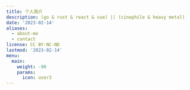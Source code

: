 ```yaml
---
title: 个人简介
description: (go & rust & react & vue) || (cinephile & heavy metal)
date: '2023-02-14'
aliases:
  - about-me
  - contact
license: CC BY-NC-ND
lastmod: '2023-02-14'
menu:
  main:
    weight: -90
    params:
      icon: user3
---
```

